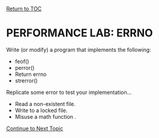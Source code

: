 <a href="https://github.com/CyberTrainingUSAF/05-C-Programming/blob/master/00-Table-of-Contents.md" rel="Return to TOC"> Return to TOC </a>

# PERFORMANCE LAB: ERRNO

Write (or modify) a program that implements the following:
* feof()
* perror()
* Return errno
* strerror()

Replicate some error to test your implementation…
* Read a non-existent file.
* Write to a locked file.
* Misuse a math function .

<a href="https://github.com/CyberTrainingUSAF/05-C-Programming/blob/master/15_Error_handling/03_assert_vs_errno.md" rel="Continue to Next Topic"> Continue to Next Topic </a>
